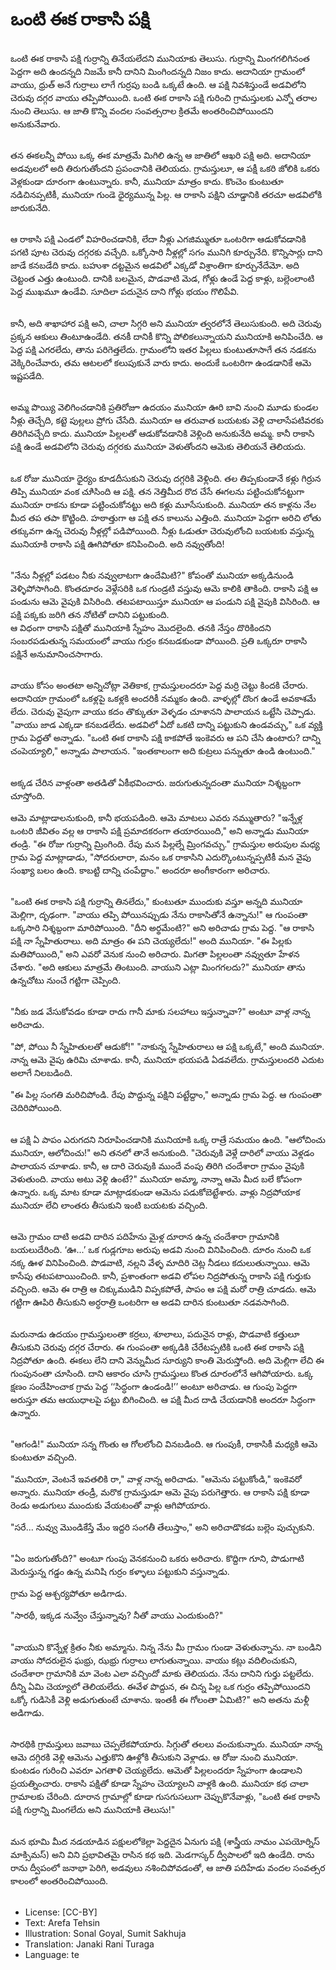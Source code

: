 # ఒంటి ఈక రాకాసి పక్షి

##
ఒంటి ఈక రాకాసి పక్షి గుర్రాన్ని తినేయలేదని మునియాకు తెలుసు. గుర్రాన్ని మింగగలిగినంత పెద్దగా అది ఉందన్నది నిజమే కానీ దానిని మింగిందన్నది నిజం కాదు. అదానియా
గ్రామంలో వాయు, ధ్రుత్ అనే గుర్రాలు లాగే గుర్రపు బండి ఒక్కటే ఉంది. ఆ పక్షి నివశిస్తుండే అడవిలోని చెరువు దగ్గర వాయు తప్పిపోయింది. ఒంటి ఈక రాకాసి పక్షి గురించి గ్రామస్తులకు ఎన్నో తరాల నుంచి తెలుసు. ఆ జాతి కొన్ని వందల సంవత్సరాల క్రితమే అంతరించిపోయిందని అనుకునేవారు.

##
తన ఈకలన్నీ పోయి ఒక్క ఈక మాత్రమే మిగిలి ఉన్న ఆ జాతిలో ఆఖరి పక్షి అది. అదానియా అడవులలో అది తిరుగుతోందని ప్రపంచానికి తెలియదు. గ్రామస్తులూ, ఆ పక్షీ ఒకరి జోలికి ఒకరు వెళ్లకుండా దూరంగా ఉంటున్నారు. కానీ, మునియా మాత్రం కాదు. కొంచెం కుంటుతూ నడిచినప్పటికీ, మునియా గుండె ధైర్యమున్న పిల్ల. ఆ రాకాసి పక్షిని చూడ్డానికి తరచూ అడవిలోకి జారుకునేది.

##
ఆ రాకాసి పక్షి ఎండలో విహరించడానికి, లేదా నీళ్లు ఎగజిమ్ముతూ ఒంటరిగా ఆడుకోవడానికి పగటి పూట చెరువు దగ్గరకు వచ్చేది. ఒక్కోసారి నీళ్లల్లో సగం మునిగి కూర్చునేది. కొన్నిసార్లు దాని జాడే కనబడేది కాదు. బహుశా దట్టమైన అడవిలో ఎక్కడో విశ్రాంతిగా కూర్చునేదేమో. అది చెట్టంత ఎత్తు ఉంటుంది. దానికి బలమైన, పొడవాటి మెడ, గోళ్లు ఉండే పెద్ద కాళ్లు, బల్లెంలాంటి పెద్ద ముఖమూ ఉండేవి. సూదిలా పదునైన దాని గోళ్లు భయం గొలిపేవి.

##
కానీ, అది శాఖాహార పక్షి అని, చాలా సిగ్గరి అని మునియా త్వరలోనే తెలుసుకుంది. అది చెరువు ప్రక్కన ఆకులు తింటూఉండేది. తనకీ దానికీ కొన్ని పోలికలున్నాయని మునియాకి అనిపించేది. ఆ పెద్ద పక్షి ఎగరలేదు, తాను పరిగెత్తలేదు. గ్రామంలోని ఇతర పిల్లలు కుంటుతూసాగే తన నడకను వెక్కిరించేవారు, తమ ఆటలలో కలుపుకునే వారు కాదు. అందుకే ఒంటరిగా ఉండడానికే ఆమె ఇష్టపడేది.

##
అమ్మ పొయ్యి వెలిగించడానికి ప్రతిరోజూ ఉదయం మునియా ఊరి బావి నుంచి మూడు కుండల నీళ్లు తెచ్చేది, కట్టె పుల్లలు ప్రోగు చేసేది. మునియా ఆ తరువాత బయటకు వెళ్లి చాలాసేపటివరకు తిరిగివచ్చేది కాదు. మునియా పిల్లలతో ఆడుకోవడానికి వెళ్లింది అనుకునేది అమ్మ. కానీ రాకాసి పక్షి ఉండే అడవిలోని చెరువు దగ్గరకు మునియా వెళుతోందని ఆమెకు తెలియనే తెలియదు.

##
ఒక రోజు మునియా ధైర్యం కూడదీసుకుని చెరువు
దగ్గరికి వెళ్లింది. తల తిప్పకుండానే కళ్లు గిర్రున తిప్పి మునియా వంక చూిసింది ఆ పక్షి. తన నెత్తిమీద రొద చేసే ఈగలను పట్టించుకోనట్టుగా మునియా రాకను కూడా
పట్టించుకోనట్టు అది కళ్లు మూసేసుకుంది. మునియా
తన కాళ్లను నేల మీద తప తపా కొట్టింది. హఠాత్తుగా ఆ పక్షి తన కాలును ఎత్తింది. మునియా పెద్దగా అరిచి లోతు తక్కువగా ఉన్న చెరువు నీళ్లల్లో పడిపోయింది. నీళ్లు
ఓడుతూ చెరువులోంచి బయటకు వస్తున్న మునియాకి
రాకాసి పక్షి ఊగిపోతూ కనిపించింది. అది నవ్వుతోంది!

##
"నేను నీళ్లల్లో పడటం నీకు నవ్వులాటగా ఉందేమిటి?" కోపంతో మునియా అక్కడినుండి వెళ్ళిపోసాగింది. కొంతదూరం వెళ్లేసరికి ఒక గుండ్రటి వస్తువు ఆమె కాలికి తాకింది. రాకాసి పక్షి ఆ పండును ఆమె వైపుకి విసిరింది. తటపటాయిస్తూ మునియా ఆ పండుని పక్షి వైపుకి విసిరింది. ఆ పక్షి పక్కకు జరిగి తన నోటితో దానిని పట్టుకుంది.  
ఆ విధంగా రాకాసి పక్షితో మునియాకి స్నేహం మొదలైంది.  తనకి నేస్తం దొరికిందని సంబరపడుతున్న సమయంలో వాయు గుర్రం కనబడకుండా పోయింది. ప్రతి ఒక్కరూ రాకాసి పక్షినే అనుమానించసాగారు.

##
వాయు కోసం అంతటా అన్నిచోట్లా వెతికాక, గ్రామస్తులందరూ పెద్ద మర్రి చెట్టు కిందకి చేరారు. అదానియా గ్రామంలో ఒకళ్లపై ఒకళ్లకి అందరికీ నమ్మకం ఉంది. వాళ్ళల్లో దొంగ ఉండే అవకాశమే లేదు. చెరువు వైపుగా వాయు కదం తొక్కుతూ  వెళ్ళడం చూశానని పాలాయన ఒట్టేసి చెప్పాడు.
"వాయు జాడ ఎక్కడా కనబడలేదు. అడవిలో ఏదో ఒకటి దాన్ని పట్టుకుని ఉండవచ్చు," ఒక వ్యక్తి గ్రామ పెద్దతో అన్నాడు.
"ఒంటి ఈక రాకాసి పక్షి కాకపోతే ఇంకెవరు ఆ పని చేసి ఉంటారు? దాన్ని చంపెయ్యాలి," అన్నాడు పాలాయన. "ఇంతకాలంగా అది కుట్రలు పన్నుతూ ఉండి ఉంటుంది."

##
అక్కడ చేరిన వాళ్లంతా అతడితో ఏకీభవించారు. జరుగుతున్నదంతా మునియా నిశ్శబ్దంగా చూస్తోంది.

ఆమె మాట్లాడాలనుకుంది, కానీ భయపడింది. ఆమె
మాటలు ఎవరు నమ్ముతారు?
"ఇన్నేళ్ల ఒంటరి జీవితం వల్ల ఆ రాకాసి పక్షి ప్రమాదకరంగా తయారయింది," అని అన్నాడు మునియా తండ్రి.
"ఈ రోజు గుర్రాన్ని మ్రింగింది. రేపు మన పిల్లల్నే                 మ్రింగవచ్చు." గ్రామస్తుల అరుపుల మధ్య గ్రామ పెద్ద మాట్లాడాడు, "సోదరులారా, మనం ఒక రాకాసిని ఎదుర్కొంటున్నప్పటికీ మన వైపు సంఖ్యా బలం ఉంది. కాబట్టి దాన్ని చంపేద్దాం." అందరూ అంగీకారంగా అరిచారు.

##
"ఒంటి ఈక రాకాసి పక్షి గుర్రాన్ని తినలేదు," కుంటుతూ ముందుకు వస్తూ అన్నది మునియా మెల్లిగా, దృఢంగా. "వాయు తప్పి పోయినప్పుడు నేను రాకాసితోనే ఉన్నాను!" ఆ గుంపంతా ఒక్కసారి నిశ్శబ్దంగా మారిపోయింది. "దీని అర్థమేంటి?" అని అరిచాడు గ్రామ పెద్ద. "ఆ రాకాసి పక్షి నా స్నేహితురాలు. అది మాత్రం ఈ పని చెయ్యలేదు!" అంది మునియా. "ఈ పిల్లకు మతిపోయింది," అని ఎవరో వెనుక నుంచి అరిచారు.
మిగతా పిల్లలంతా నవ్వుతూ హేళన చేశారు. "అది ఆకులు మాత్రమే తింటుంది. వాయుని ఎట్లా మింగగలదు?" మునియా తాను ఉన్నచోటు నుంచే గట్టిగా చెప్పింది.

##
"నీకు జడ వేసుకోవడం కూడా రాదు గానీ మాకు సలహాలు ఇస్తున్నావా?" అంటూ వాళ్ల నాన్న అరిచాడు.

"పో, పోయి నీ స్నేహితులతో ఆడుకో!"
"నాకున్న స్నేహితురాలు ఆ పక్షి ఒక్కటే," అంది మునియా. నాన్న ఆమె వైపు ఉరిమి చూశాడు. కానీ, మునియా భయపడి ఏడవలేదు. గ్రామస్తులందరి ఎదుట అలాగే నిలబడింది.

"ఈ పిల్ల సంగతి మరిచిపోండి. రేపు పొద్దున్న పక్షిని పట్టేద్దాం," అన్నాడు గ్రామ పెద్ద. ఆ గుంపంతా చెదిరిపోయింది.

##
ఆ పక్షి ఏ పాపం ఎరుగదని నిరూపించడానికి మునియాకి ఒక్క రాత్రే సమయం ఉంది. "ఆలోచించు మునియా, ఆలోచించు!" అని తనలో తానే అనుకుంది. "చెరువుకి వెళ్లే దారిలో వాయు వెళ్లడం పాలాయన చూశాడు.
కానీ, ఆ దారి చెరువుకి ముందే వంపు తిరిగి చందేశారా గ్రామం వైపుకి వెళుతుంది. వాయు అటు వెళ్లి ఉంటే?"
మునియా అమ్మా, నాన్నా ఆమె మీద బలే కోపంగా ఉన్నారు. ఒక్క మాట కూడా మాట్లాడకుండా ఆమెను పడుకోబెట్టేశారు. వాళ్లు నిద్రపోయాక మునియా లేచి లాంతరు తీసుకుని ఇంటి బయటకు వచ్చింది.

##
ఆమె గ్రామం దాటి అడవి దారిన పదిహేను మైళ్ల దూరాన ఉన్న చందేశారా గ్రామానికి బయలుదేరింది. ‘ఊ...’ ఒక గుడ్లగూబ అరుపు అడవి నుంచి వినిపించింది. దూరం నుంచి ఒక నక్క ఊళ వినిపించింది. పొడవాటి, నల్లని వేళ్ళ మాదిరి చెట్ల నీడలు కదులుతున్నాయి. ఆమె కాసేపు తటపటాయించింది. కానీ, ప్రశాంతంగా అడవి లోపల నిద్రపోతున్న రాకాసి పక్షి గుర్తుకు వచ్చింది. ఆమె ఈ రాత్రి   ఆ చిక్కుముడిని విప్పకపోతే, పాపం ఆ పక్షి మరో రాత్రి చూడదు. ఆమె గట్టిగా ఊపిరి తీసుకుని అర్ధరాత్రి ఒంటరిగా ఆ అడవి దారిన కుంటుతూ నడవసాగింది.

##
మరునాడు ఉదయం గ్రామస్తులంతా కర్రలు, శూలాలు, పదునైన రాళ్లు, పొడవాటి కత్తులూ తీసుకుని చెరువు దగ్గర చేరారు. ఈ గుంపంతా అక్కడికి చేరేటప్పటికి ఒంటి ఈక రాకాసి పక్షి నిద్రపోతూ ఉంది. ఈకలు లేని దాని వెన్నుమీద సూర్యుని కాంతి మెరుస్తోంది. అది మెల్లిగా లేచి ఈ గుంపునంతా చూసింది. దాని ఆకారం చూసి గ్రామస్తులు కొంత దూరంలోనే ఆగిపోయారు. ఒక్క క్షణం సందేహించాక గ్రామ పెద్ద ‘‘సిద్ధంగా ఉండండి!’’ అంటూ అరిచాడు. ఆ గుంపు పెద్దగా అరుస్తూ తమ ఆయుధాలపై పట్టు బిగించింది. ఆ పక్షి మీద దాడి చేయడానికి అందరూ సిద్ధంగా ఉన్నారు.

##
"ఆగండి!" మునియా సన్న గొంతు ఆ గోలలోంచి వినబడింది. ఆ గుంపుకీ, రాకాసికీ మధ్యకి ఆమె కుంటుతూ వచ్చింది.

"మునియా, వెంటనే ఇవతలికి రా," వాళ్ల నాన్న అరిచాడు. "ఆమెను పట్టుకోండి," ఇంకెవరో అన్నారు.
మునియా తండ్రీ, మరొక గ్రామస్తుడూ ఆమె వైపు పరుగెత్తారు. ఆ రాకాసి పక్షి కూడా రెండు అడుగులు ముందుకు వేయటంతో వాళ్లు ఆగిపోయారు.

"సరే... నువ్వు మొండికేస్తే మేం ఇద్దరి సంగతీ తేలుస్తాం," అని అరిచాడొకడు బల్లెం పుచ్చుకుని.

##
"ఏం జరుగుతోంది?" అంటూ గుంపు వెనకనుంచి ఒకరు అరిచారు. కొద్దిగా గూని, పొడుగాటి మెరుస్తున్న గడ్డం ఉన్న మనిషి గుర్రం కళ్ళాలు పట్టుకుని వస్తున్నాడు.

గ్రామ పెద్ద ఆశ్చర్యపోతూ అడిగాడు.

"సారథీ, ఇక్కడ నువ్వేం చేస్తున్నావు? నీతో వాయు ఎందుకుంది?"

##
"వాయుని కొన్నేళ్ల క్రితం నీకు అమ్మాను. నిన్న నేను మీ గ్రామం గుండా వెళుతున్నాను. నా బండిని వాయు సోదరులైన ఘభ్రు, ఝభ్రు గుర్రాలు లాగుతున్నాయి. వాయు కట్లు వదిలించుకుని, చందేశారా గ్రామానికి మా వెంట ఎలా వచ్చిందో మాకు తెలియదు. నేను దానిని గుర్తు పట్టలేదు. దీన్ని ఏమి చెయ్యాలో తెలియలేదు. ఈవేళ పొద్దున, ఈ చిన్న పిల్ల ఒక గుర్రం తప్పిపోయిందని ఒక్కో గుడిసెకీ వెళ్లి అడుగుతుంటే చూశాను. ఇంతకీ ఈ గోలంతా ఏమిటి?"  అని అతను మళ్లీ అడిగాడు.

##
సారథికి గ్రామస్తులు జవాబు చెప్పలేకపోయారు. సిగ్గుతో తలలు వంచుకున్నారు. మునియా నాన్న ఆమె దగ్గిరకి వెళ్లి ఆమెను ఎత్తుకొని ఊళ్లోకి తీసుకుని వెళ్లాడు. ఆ రోజు నుంచి మునియా. కుంటడం గురించి ఎవరూ ఎగతాళి చెయ్యలేదు. ఆమెతో పిల్లలందరూ స్నేహంగా ఉండాలని ప్రయత్నించారు. రాకాసి పక్షితో కూడా స్నేహం చెయ్యాలని వాళ్లకి ఉంది. మునియా కథ చాలా గ్రామాలకు చేరింది. దూరాన గ్రామాల్లో కూడా గుసగుసలుగా చెప్పుకొనేవాళ్లు, "ఒంటి ఈక రాకాసి పక్షి గుర్రాన్ని మింగలేదు అని మునియాకి తెలుసు!"

##
మన భూమి మీద నడయాడిన పక్షులలోకెల్లా పెద్దదైన ఏనుగు పక్షి (శాస్త్రీయ నామం ఎపయోర్నిస్ మాక్సిమస్) అని విని ప్రభావితమై రాసిన కథ ఇది. మెడగాస్కర్ ద్వీపాలలో ఇది ఉండేది. రాను రాను ద్వీపంలో జనాభా పెరిగి, అడవులు నశించిపోవడంతో, ఆ జాతి పదిహేడు వందల సంవత్సర కాలంలో అంతరించిపోయింది.

##
* License: [CC-BY]
* Text: Arefa Tehsin
* Illustration: Sonal Goyal, Sumit Sakhuja
* Translation: Janaki Rani Turaga
* Language: te
